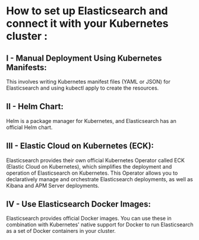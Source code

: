 # How to set up Elasticsearch and connect it with your Kubernetes cluster :

## I - Manual Deployment Using Kubernetes Manifests: 
This involves writing Kubernetes manifest files (YAML or JSON) for Elasticsearch and using kubectl apply to create the resources.

## II - Helm Chart: 
Helm is a package manager for Kubernetes, and Elasticsearch has an official Helm chart.

## III - Elastic Cloud on Kubernetes (ECK):
Elasticsearch provides their own official Kubernetes Operator called ECK (Elastic Cloud on Kubernetes), which simplifies the deployment and operation of Elasticsearch on Kubernetes.
This Operator allows you to declaratively manage and orchestrate Elasticsearch deployments, as well as Kibana and APM Server deployments.

## IV - Use Elasticsearch Docker Images:
Elasticsearch provides official Docker images.
You can use these in combination with Kubernetes' native support for Docker to run Elasticsearch as a set of Docker containers in your cluster.
